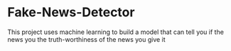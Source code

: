 # Fake-News-Detector
This project uses machine learning to build a model that can tell you if the news you the truth-worthiness of the news you give it
